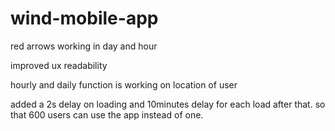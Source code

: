 # wind-mobile-app

red arrows working in day and hour


improved ux readability 

hourly and daily function is working on location of user



added a 2s delay on loading and 10minutes delay for each load after that.
so that 600 users can use the app instead of one.